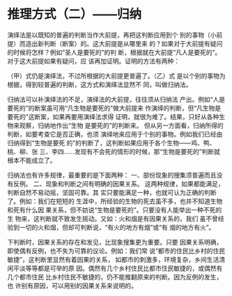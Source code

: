 # 推理方式（二）——归纳

演绎法是以既知的普遍的判断当作大前提，再把这判断应用到个
别的事物（小前提）而造出新判断（断案）的。这大前提是从哪里来
的？如果对于大前提有疑问的时候将怎样？例如“圣人是要死的”的判
断，根据就在大前提“凡人是要死的”。对于这大前提如果有疑问，应
该再加证明。证明的方法有两种：

（甲）式仍是演绎法，不过所根据的大前提更普遍了。（乙）式
是以个别的事物为根据，得到较普遍的判断，这方式和演绎法显然不
同，叫做归纳法。

归纳法可以补演绎法的不足，演绎法的大前提，往往须从归纳法
产出。例如“人是要死的”的断案虽可用“凡生物是要死的”做大前提来
作演绎的判断，但“凡生物是要死的”这断案，如果再要用演绎法求得
证明，就很为难了。结果，只好从各种生物来观察，归纳地作出“生物
是要死的”的判断来。
但从另一方面看，归纳所得的判断，如要考查它是否正确，也须
演绎地来应用于个别的事物。例如我们已经由归纳得到“生物是要死
的”的判断了，这判断如果应用于各个生物——鸡、鸭、桃、柳、张
三、李四……发现有不会死的情形的时候，那“生物是要死的”判断就
根本不能成立了。

归纳法也有许多规律，最重要的是下面两种：
一、部份现象的搜集须普遍而且没有反例。
二、现象和判断之间有明确的因果关系。
这两种规律，如果都能满足，判断自然不易动摇，坚固可靠。其
实只要能满足一种，也就可认为正确的判断了。例如：我们在短短的
生涯中，所经验的生物的死去虽不多，也并不知道生物和死有什么因
果关系，但不妨说“生物是要死的”。只要没有人能举出一种不死的生
物来，这判断就不致发生摇动。又如：火和烟是有因果关系的，我们
虽不曾经验到一切的火和烟，但却可判断说，“有火的地方有烟”或“有
烟的地方有火”。

下判断时，因果关系的存在和发见，比现象搜集更为重要。只要
因果关系明确，即使偶有反例，也不失为可靠的议论。例如：我们常
说“都市的住民比乡村的住民敏捷”，这判断里显然有着因果的关系，
如都市的刺激多，环境复杂，乡间生活清闲平淡等等都是可举的原
因。偶然有几个乡村住民比都市住民敏捷的，或偶然有几个都市住民
比乡村住民不敏捷的，仍不能推翻原来的判断。因为反例的发生，也
许别有原因，可以用别的因果关系来说明的。